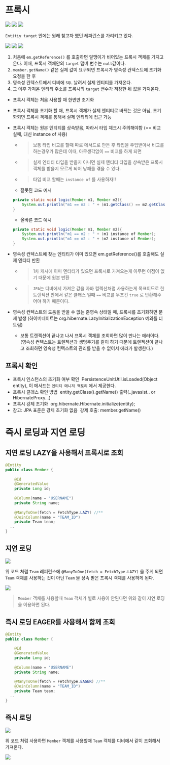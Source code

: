# 프록시

<img src="src/8.%20프록시와%20연관관계%20관리/data1.png">

<img src="src/8.%20프록시와%20연관관계%20관리/data2.png">

<img src="src/8.%20프록시와%20연관관계%20관리/data3.png">

`Entitiy target` 안에는 원래 찾고자 했던 레퍼런스를 가리키고 있다.

<img src="src/8.%20프록시와%20연관관계%20관리/data4.png">

<img src="src/8.%20프록시와%20연관관계%20관리/data5.png">

<img src="src/8.%20프록시와%20연관관계%20관리/data6.png">

1. 처음에 `em.getReference()` 를 호출하면 알맹이가 비어있는 프록시 객체를 가지고 온다. 이때, 프록시 객체안의 `target` 맴버 변수는 `null`값이다.
2. `member.getName()` 같은 실제 값이 요구되면 프록시가 영속성 컨텍스트에 초기화 요청을 한 후
3. 영속성 컨텍스트에서 디비에 `SQL` 날려서 실제 엔티티를 가져온다.
4. 그 이후 가져온 엔티티 주소를 프록시의 `target` 변수가 저장한 뒤 값을 가져온다.

* 프록시 객체는 처음 사용할 때 한번만 초기화
* 프록시 객체를 초기화 할 때, 프록시 객체가 실제 엔티티로 바뀌는 것은 아님, 초기화되면 프록시 객체를 통해서 실제 엔티티에 접근 가능
* 프록시 객체는 원본 엔티티를 상속받음, 따라서 타입 체크시 주의해야함 (== 비교 실패, 대신 instance of 사용)
    * > 보통 타입 비교를 할때 따로 메서드로 만든 후 타입을 주입받아서 비교를 하는경우가 많은데 이때, 아무생각없이 `==` 비교를 하게 되면
    * > 실제 엔티티 타입을 받을지 아니면 실제 엔티티 타입을 상속받은 프록시 객체를 받을지 모르게 되어 낭패를 겪을 수 있다.
    * > 타입 비교 할때는 `instance of` 를 사용하자!!
    
    * 잘못된 코드 예시
    ```java
    private static void logic(Member m1, Member m2){
        System.out.println("m1 == m2 : " + (m1.getClass() == m2.getClass()));    
    }
    ```
    
    * 올바른 코드 예시
    ```java
    private static void logic(Member m1, Member m2){
        System.out.println("m1 == m2 : " + (m1 instance of Member);
        System.out.println("m1 == m2 : " + (m2 instance of Member);
    }
    ```
* 영속성 컨텍스트에 찾는 엔티티가 이미 있으면 em.getReference()를 호출해도 실제 엔티티 반환
  * > 1차 캐시에 이미 엔티티가 있으면 프록시로 가져오는게 아무런 이점이 없기 때문에 원본 반환
  * > `JPA`는 디비에서 가져온 값을 자바 컬렉션처럼 사용하는게 목표이므로 한 트렌젝션 안에서 같은 클래스 일때 `==` 비교를 무조건 `true` 로 반환해주어야 하기 때문이다. 
* 영속성 컨텍스트의 도움을 받을 수 없는 준영속 상태일 때, 프록시를 초기화하면 문제 발생 (하이버네이트는 org.hibernate.LazyInitializationException 예외를 터트림)
  * 보통 트렌젝션이 끝나고 나서 프록시 객체를 조회하면 많이 만나는 에러이다.(영속성 컨텍스트는 트렌젝션과 생명주기를 같이 하기 때문에 트렌젝션이 끝나고 조회하면 영속성 컨텍스트의 관리를 받을 수 없어서 에러가 발생한다.) 


## 프록시 확인

* 프록시 인스턴스의 초기화 여부 확인  PersistenceUnitUtil.isLoaded(Object entity), 이 메서드는 `엔티티 매니저 팩토리` 에서 제공한다.
* 프록시 클래스 확인 방법  entity.getClass().getName() 출력(..javasist.. or HibernateProxy...)
* 프록시 강제 초기화  org.hibernate.Hibernate.initialize(entity);
* 참고: JPA 표준은 강제 초기화 없음  강제 호출: member.getName()


# 즉시 로딩과 지연 로딩

## 지연 로딩 LAZY을 사용해서 프록시로 조회

```java
@Entity
public class Member {
    
    @Id
    @GeneratedValue
    private Long id;
    
    @Column(name = "USERNAME")
    private String name;
  
    @ManyToOne(fetch = FetchType.LAZY) //**
    @JoinColumn(name = "TEAM_ID")
    private Team team;
  ..
}
```

## 지연 로딩

<img src="src/8.%20프록시와%20연관관계%20관리/data7.png">

위 코드 처럼 `Team` 레퍼런스에 `@ManyToOne(fetch = FetchType.LAZY)` 을 주게 되면 `Team` 객체를 사용하는 것이 아닌
`Team` 을 상속 받은 프록시 객체를 사용하게 된다.

<img src="src/8.%20프록시와%20연관관계%20관리/data8.png">

> `Member` 객체를 사용할때 `Team` 객체가 별로 사용이 안된다면 위와 같이 지연 로딩을 이용하면 된다.



## 즉시 로딩 EAGER를 사용해서 함께 조회

```java
@Entity
public class Member {
    
    @Id
    @GeneratedValue
    private Long id;
    
    @Column(name = "USERNAME")
    private String name;
  
    @ManyToOne(fetch = FetchType.EAGER) //**
    @JoinColumn(name = "TEAM_ID")
    private Team team;
  ..
}
```

## 즉시 로딩

<img src="src/8.%20프록시와%20연관관계%20관리/data9.png">

위 코드 처럼 사용하면 `Member` 객체를 사용할때 `Team` 객체를 디비에서 같이 조회해서 가져온다.

<img src="src/8.%20프록시와%20연관관계%20관리/data10.png">



